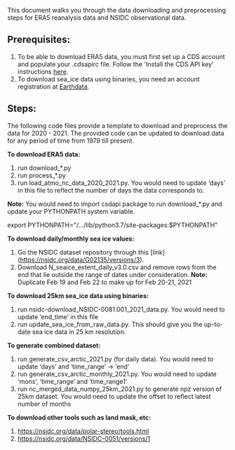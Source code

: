 This document walks you through the data downloading and preprocessing steps for ERA5 reanalysis data and NSIDC observational data.

## Prerequisites:
1. To be able to download ERA5 data, you must first set up a CDS account and populate your .cdsapirc file. Follow the 'Install the CDS API key' instructions [here](https://cds.climate.copernicus.eu/api-how-to#install-the-cds-api-key).
2. To download sea_ice data using binaries, you need an account registration at [Earthdata](https://urs.earthdata.nasa.gov/users/new). 

## Steps:
The following code files provide a template to download and preprocess the data for 2020 - 2021. The provided code can be updated to download data for any period of time from 1979 till present.

**To download ERA5 data:**
1. run download_*.py
2. run process_*.py
3. run load_atmo_nc_data_2020_2021.py. You would need to update ‘days’ in this file to reflect the number of days the data corresponds to.

**Note:** You would need to import csdapi package to run download_*.py and update your PYTHONPATH system variable.

export PYTHONPATH="/.../lib/python3.7/site-packages:$PYTHONPATH"

**To download daily/monthly sea ice values:**
1. Go the NSIDC dataset repository through this [link] (https://nsidc.org/data/G02135/versions/3).
2. Download N_seaice_extent_daily_v3.0.csv and remove rows from the end that lie outside the range of dates under consideration.
**Note:** Duplicate Feb 19 and Feb 22 to make up for Feb 20-21, 2021

**To download 25km sea_ice data using binaries:**
1. run nsidc-download_NSIDC-0081.001_2021_data.py. You would need to update ‘end_time’ in this file
2. run update_sea_ice_from_raw_data.py.
This should give you the up-to-date sea ice data in 25 km resolution.

**To generate combined dataset:**
1. run generate_csv_arctic_2021.py (for daily data). You would need to update ‘days’ and ‘time_range’ -> ‘end’
2. run generate_csv_arctic_monthly_2021.py. You would need to update ‘mons’, ‘time_range’ and ‘time_range1’
3. run nc_merged_data_numpy_25km_2021.py to generate npz version of 25km dataset. You would need to update the offset to reflect latest number of months
 
**To download other tools such as land mask, etc:**
1. https://nsidc.org/data/polar-stereo/tools.html
2. https://nsidc.org/data/NSIDC-0051/versions/1
